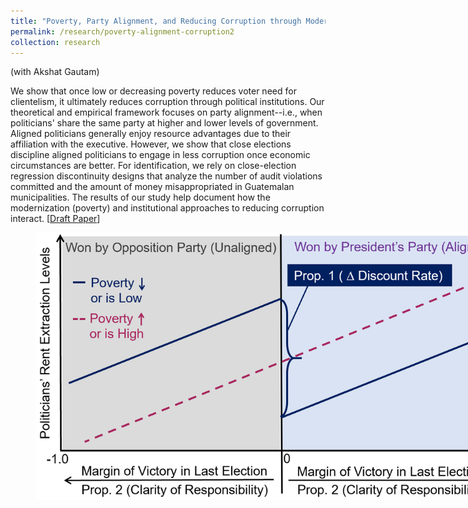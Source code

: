 ```yaml
---
title: "Poverty, Party Alignment, and Reducing Corruption through Modernization: Evidence from Guatemala"
permalink: /research/poverty-alignment-corruption2
collection: research
---
```


(with Akshat Gautam)

We show that once low or decreasing poverty reduces voter need for clientelism, it ultimately reduces corruption through political institutions. Our theoretical and empirical framework focuses on party alignment--i.e., when politicians' share the same party at higher and lower levels of government. Aligned politicians generally enjoy resource advantages due to their affiliation with the executive. However, we show that close elections discipline aligned politicians to engage in less corruption once economic circumstances are better. For identification, we rely on close-election regression discontinuity designs that analyze the number of audit violations committed and the amount of money misappropriated in Guatemalan municipalities. The results of our study help document how the modernization (poverty) and institutional approaches to reducing corruption interact. [[Draft Paper](https://mikedenly.com/files/dg-corruption.pdf)]  

<figure style="width: 769px; height: 360px"  class="align-center">
  <img src="/images/prop1and2.png" alt="" />
</figure>
